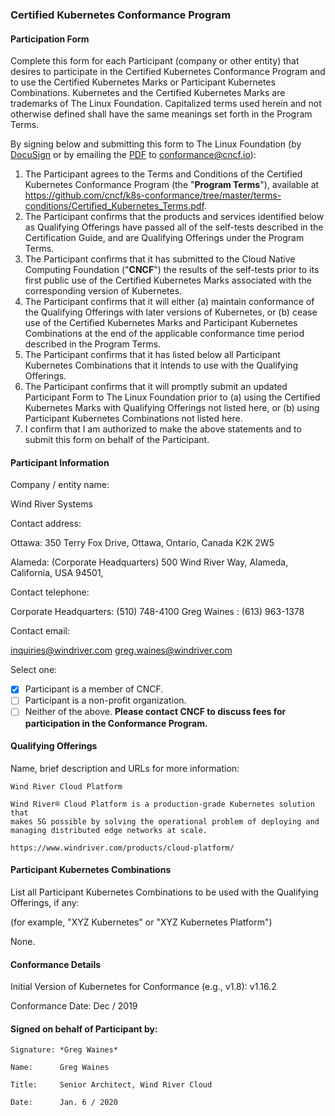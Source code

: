 ### Certified Kubernetes Conformance Program
#### Participation Form

Complete this form for each Participant (company or other entity) that desires to participate in the Certified Kubernetes Conformance Program and to use the Certified Kubernetes Marks or Participant Kubernetes Combinations. Kubernetes and the Certified Kubernetes Marks are trademarks of The Linux Foundation. Capitalized terms used herein and not otherwise defined shall have the same meanings set forth in the Program Terms.

By signing below and submitting this form to The Linux Foundation (by [DocuSign](https://na3.docusign.net/Member/PowerFormSigning.aspx?PowerFormId=ba08f93a-65ca-4c5d-8210-d5c858bb9208) or by emailing the [PDF](https://github.com/cncf/k8s-conformance/raw/master/participation-form/Certified_Kubernetes_Form.pdf) to [conformance@cncf.io](mailto:conformance@cncf.io)):

1.  The Participant agrees to the Terms and Conditions of the Certified Kubernetes Conformance Program (the "**Program Terms**"), available at <https://github.com/cncf/k8s-conformance/tree/master/terms-conditions/Certified_Kubernetes_Terms.pdf>.
2.  The Participant confirms that the products and services identified below as Qualifying Offerings have passed all of the self-tests described in the Certification Guide, and are Qualifying Offerings under the Program Terms.
3.  The Participant confirms that it has submitted to the Cloud Native Computing Foundation ("**CNCF**") the results of the self-tests prior to its first public use of the Certified Kubernetes Marks associated with the corresponding version of Kubernetes.
4.  The Participant confirms that it will either (a) maintain conformance of the Qualifying Offerings with later versions of Kubernetes, or (b) cease use of the Certified Kubernetes Marks and Participant Kubernetes Combinations at the end of the applicable conformance time period described in the Program Terms.
5. The Participant confirms that it has listed below all Participant Kubernetes Combinations that it intends to use with the Qualifying Offerings.
6.  The Participant confirms that it will promptly submit an updated Participant Form to The Linux Foundation prior to (a) using the Certified Kubernetes Marks with Qualifying Offerings not listed here, or (b) using Participant Kubernetes Combinations not listed here.
7.  I confirm that I am authorized to make the above statements and to submit this form on behalf of the Participant.


#### Participant Information


Company / entity name:

   Wind River Systems

Contact address:

   Ottawa:
      350 Terry Fox Drive, 
      Ottawa, Ontario, Canada
      K2K 2W5 

   Alameda: (Corporate Headquarters)
      500 Wind River Way, 
      Alameda, California, USA
      94501, 

Contact telephone:

   Corporate Headquarters: (510) 748-4100
   Greg Waines           : (613) 963-1378 

Contact email:

   inquiries@windriver.com
   greg.waines@windriver.com


Select one:

 - [X] Participant is a member of CNCF.
 - [ ] Participant is a non-profit organization.
 - [ ] Neither of the above. **Please contact CNCF to discuss fees for participation in the Conformance Program.**

#### Qualifying Offerings

Name, brief description and URLs for more information:

    Wind River Cloud Platform

    Wind River® Cloud Platform is a production-grade Kubernetes solution that 
    makes 5G possible by solving the operational problem of deploying and 
    managing distributed edge networks at scale.

    https://www.windriver.com/products/cloud-platform/


#### Participant Kubernetes Combinations

List all Participant Kubernetes Combinations to be used with the Qualifying Offerings, if any:

(for example, "XYZ Kubernetes" or "XYZ Kubernetes Platform")

   None.


#### Conformance Details

Initial Version of Kubernetes for Conformance (e.g., v1.8): v1.16.2

Conformance Date: Dec / 2019


#### Signed on behalf of Participant by:

```
Signature: *Greg Waines*

Name:      Greg Waines

Title:     Senior Architect, Wind River Cloud

Date:      Jan. 6 / 2020
```
